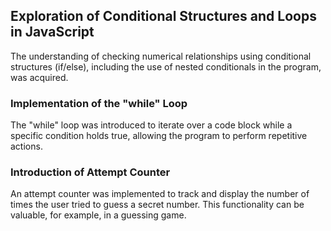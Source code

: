 ## Exploration of Conditional Structures and Loops in JavaScript

The understanding of checking numerical relationships using conditional structures (if/else), including the use of nested conditionals in the program, was acquired.

### Implementation of the "while" Loop

The "while" loop was introduced to iterate over a code block while a specific condition holds true, allowing the program to perform repetitive actions.

### Introduction of Attempt Counter

An attempt counter was implemented to track and display the number of times the user tried to guess a secret number. This functionality can be valuable, for example, in a guessing game.
